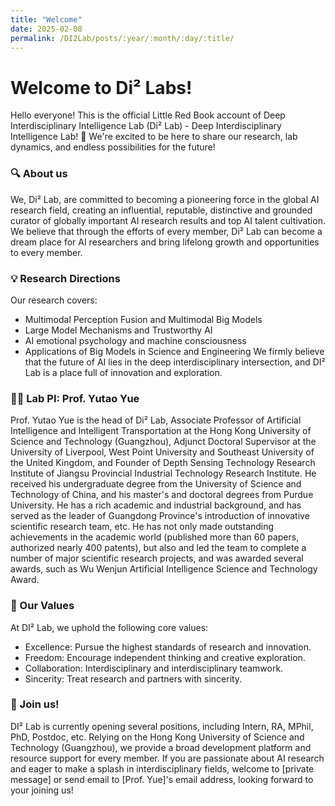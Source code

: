 ```yaml
---
title: "Welcome"
date: 2025-02-08
permalink: /DI2Lab/posts/:year/:month/:day/:title/  
---
```


# Welcome to Di² Labs!

Hello everyone! This is the official Little Red Book account of Deep Interdisciplinary Intelligence Lab (Di² Lab) - Deep Interdisciplinary Intelligence Lab! 🎉 We're excited to be here to share our research, lab dynamics, and endless possibilities for the future!

### 🔍 About us
We, Di² Lab, are committed to becoming a pioneering force in the global AI research field, creating an influential, reputable, distinctive and grounded curator of globally important AI research results and top AI talent cultivation. We believe that through the efforts of every member, Di² Lab can become a dream place for AI researchers and bring lifelong growth and opportunities to every member.

### 💡 Research Directions
Our research covers:
- Multimodal Perception Fusion and Multimodal Big Models
- Large Model Mechanisms and Trustworthy AI
- AI emotional psychology and machine consciousness
- Applications of Big Models in Science and Engineering
We firmly believe that the future of AI lies in the deep interdisciplinary intersection, and DI² Lab is a place full of innovation and exploration.

### 👨‍🔬 Lab PI: Prof. Yutao Yue
Prof. Yutao Yue is the head of Di² Lab, Associate Professor of Artificial Intelligence and Intelligent Transportation at the Hong Kong University of Science and Technology (Guangzhou), Adjunct Doctoral Supervisor at the University of Liverpool, West Point University and Southeast University of the United Kingdom, and Founder of Depth Sensing Technology Research Institute of Jiangsu Provincial Industrial Technology Research Institute. He received his undergraduate degree from the University of Science and Technology of China, and his master's and doctoral degrees from Purdue University. He has a rich academic and industrial background, and has served as the leader of Guangdong Province's introduction of innovative scientific research team, etc. He has not only made outstanding achievements in the academic world (published more than 60 papers, authorized nearly 400 patents), but also and led the team to complete a number of major scientific research projects, and was awarded several awards, such as Wu Wenjun Artificial Intelligence Science and Technology Award.

### 🌈 Our Values
At DI² Lab, we uphold the following core values:
- Excellence: Pursue the highest standards of research and innovation.
- Freedom: Encourage independent thinking and creative exploration.
- Collaboration: Interdisciplinary and interdisciplinary teamwork.
- Sincerity: Treat research and partners with sincerity.

### 🚀 Join us!
DI² Lab is currently opening several positions, including Intern, RA, MPhil, PhD, Postdoc, etc. Relying on the Hong Kong University of Science and Technology (Guangzhou), we provide a broad development platform and resource support for every member. If you are passionate about AI research and eager to make a splash in interdisciplinary fields, welcome to [private message] or send email to [Prof. Yue]'s email address, looking forward to your joining us!